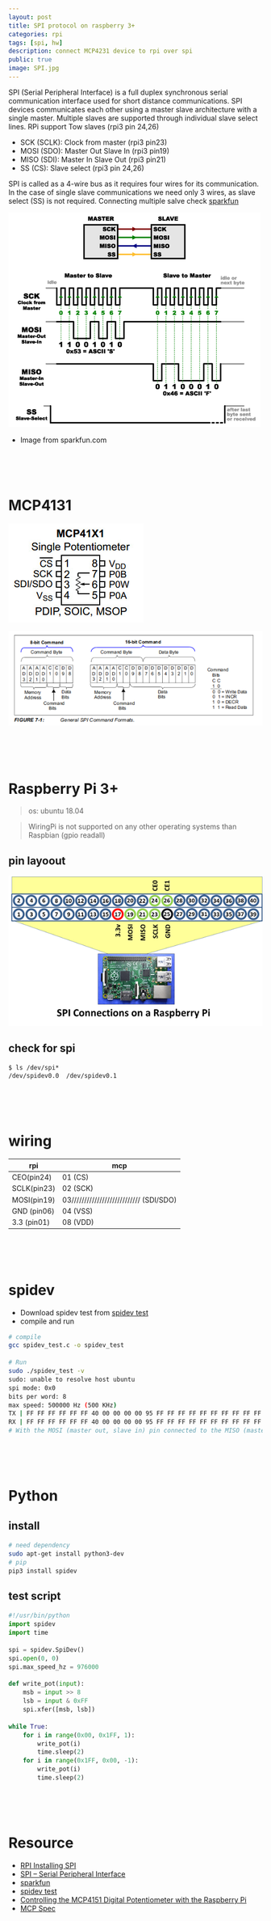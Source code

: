 ```yaml
---
layout: post
title: SPI protocol on raspberry 3+
categories: rpi
tags: [spi, hw]
description: connect MCP4231 device to rpi over spi
public: true
image: SPI.jpg
---
```

SPI (Serial Peripheral Interface) is a full duplex synchronous serial communication interface used for short distance communications. SPI devices communicates each other using a master slave architecture with a single master. Multiple slaves are supported through individual slave select lines.
RPi support Tow slaves (rpi3 pin 24,26)

- SCK  (SCLK): Clock from master    (rpi3 pin23)
- MOSI (SDO): Master Out Slave In (rpi3 pin19)
- MISO (SDI): Master In Slave Out (rpi3 pin21)
- SS   (CS): Slave select          (rpi3 pin 24,26)

SPI is called as a 4-wire bus as it requires four wires for its communication. In the case of single slave communications we need only 3 wires, as slave select (SS) is not required.
Connecting multiple salve check [sparkfun](https://learn.sparkfun.com/tutorials/serial-peripheral-interface-spi)


![](/images/2020-01-04-07-01-38.png)
- Image from sparkfun.com

&nbsp;  
&nbsp;  
&nbsp;  
# MCP4131
![](/images/mcp41x1.jpg)

![](../../images/2020-01-04-11-45-48.png)



&nbsp;  
&nbsp;  
&nbsp;  
# Raspberry Pi 3+
> os: ubuntu 18.04

> WiringPi is not supported on any other operating systems than Raspbian (gpio readall)

## pin layoout
![](/images/2020-01-04-09-03-56.png)

## check for spi
```
$ ls /dev/spi*
/dev/spidev0.0  /dev/spidev0.1
```
&nbsp;  
&nbsp;  
&nbsp;  
# wiring
| rpi         | mcp          |
|-------------|--------------|
| CEO(pin24)  | 01 (CS)      |
| SCLK(pin23) | 02 (SCK)     |
| MOSI(pin19) | 03/////////////////////////// (SDI/SDO) |
| GND (pin06) | 04 (VSS)     |
| 3.3 (pin01) | 08 (VDD)     |
&nbsp;  
&nbsp;  
&nbsp;  
# spidev
- Download spidev test from [spidev test](https://github.com/rm-hull/spidev-test)
- compile and run

```bash
# compile
gcc spidev_test.c -o spidev_test

# Run
sudo ./spidev_test -v
sudo: unable to resolve host ubuntu
spi mode: 0x0
bits per word: 8
max speed: 500000 Hz (500 KHz)
TX | FF FF FF FF FF FF 40 00 00 00 00 95 FF FF FF FF FF FF FF FF FF FF FF FF FF FF FF FF FF FF F0 0D  | ......@....�..................�.
RX | FF FF FF FF FF FF 40 00 00 00 00 95 FF FF FF FF FF FF FF FF FF FF FF FF FF FF FF FF FF FF F0 0D  | ......@....�..................�.
# With the MOSI (master out, slave in) pin connected to the MISO (master in, slave out), the received data should be exactly the same as the transmitted data, as in the above example.
```
&nbsp;  
&nbsp;  
&nbsp;  
# Python
## install
```bash
# need dependency
sudo apt-get install python3-dev
# pip
pip3 install spidev
```

## test script
```python
#!/usr/bin/python
import spidev
import time

spi = spidev.SpiDev()
spi.open(0, 0)
spi.max_speed_hz = 976000

def write_pot(input):
    msb = input >> 8
    lsb = input & 0xFF
    spi.xfer([msb, lsb])

while True:
    for i in range(0x00, 0x1FF, 1):
        write_pot(i)
        time.sleep(2)
    for i in range(0x1FF, 0x00, -1):
        write_pot(i)
        time.sleep(2)
```
&nbsp;  
&nbsp;  
&nbsp;  
# Resource
- [RPI Installing SPI](https://github.com/BitKnitting/should_I_water/wiki/Installing-SPI)
- [SPI – Serial Peripheral Interface](https://electrosome.com/spi/)
- [sparkfun](https://learn.sparkfun.com/tutorials/serial-peripheral-interface-spi)
- [spidev test](https://github.com/rm-hull/spidev-test)
- [Controlling the MCP4151 Digital Potentiometer with the Raspberry Pi](https://www.takaitra.com/mcp4151-digital-potentiometer-raspberry-pi/)
- [MCP Spec](http://ww1.microchip.com/downloads/en/devicedoc/22060a.pdf)